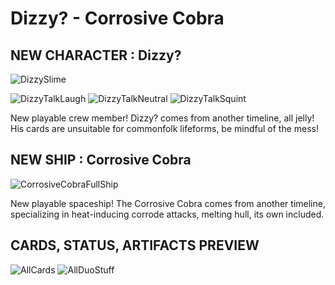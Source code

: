 # Dizzy? - Corrosive Cobra
## NEW CHARACTER : Dizzy?
![DizzySlime](https://github.com/Sorwest/CCCorrosiveCobraMod/assets/151322116/c40e9cdb-86e3-43fc-bc0c-6c219f11253f)

![DizzyTalkLaugh](https://github.com/Sorwest/CCCorrosiveCobraMod/assets/151322116/4f40d5af-8fa1-4086-8ef7-a62f84f10c79)
![DizzyTalkNeutral](https://github.com/Sorwest/CCCorrosiveCobraMod/assets/151322116/1ce9c7a8-3fa9-4641-8dfb-9dbdad064f17)
![DizzyTalkSquint](https://github.com/Sorwest/CCCorrosiveCobraMod/assets/151322116/97e79251-7ed5-4049-981e-a3f5113e1a56)

New playable crew member! Dizzy? comes from another timeline, all jelly! His cards are unsuitable for commonfolk lifeforms, be mindful of the mess!

## NEW SHIP : Corrosive Cobra
![CorrosiveCobraFullShip](https://github.com/Sorwest/CCCorrosiveCobraMod/assets/151322116/89ec6115-664d-4856-8076-042316f73f60)

New playable spaceship! The Corrosive Cobra comes from another timeline, specializing in heat-inducing corrode attacks, melting hull, its own included.

## CARDS, STATUS, ARTIFACTS PREVIEW
![AllCards](https://github.com/Sorwest/CCCorrosiveCobraMod/assets/151322116/c1f3a746-53d8-465f-ba41-81d9685eb715)
![AllDuoStuff](https://github.com/Sorwest/CCCorrosiveCobraMod/assets/151322116/a684809b-6fd5-4444-af74-fdae45d4e91c)
